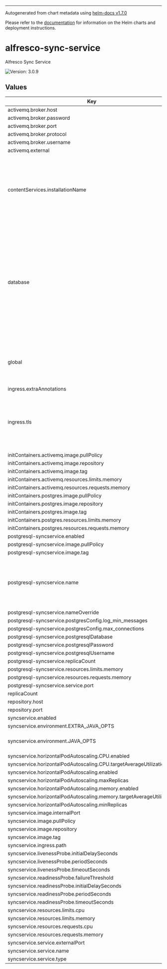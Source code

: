 
----------------------------------------------
Autogenerated from chart metadata using [helm-docs v1.7.0](https://github.com/norwoodj/helm-docs/releases/v1.7.0)

Please refer to the [documentation](https://github.com/Alfresco/acs-deployment/blob/master/docs/helm/README.md) for information on the Helm charts and deployment instructions.

# alfresco-sync-service

Alfresco Sync Service

![Version: 3.0.9](https://img.shields.io/badge/Version-3.0.9-informational?style=flat-square)

## Values

| Key | Type | Default                                                                                                                                                                                          | Description |
|-----|------|--------------------------------------------------------------------------------------------------------------------------------------------------------------------------------------------------|-------------|
| activemq.broker.host | string | `"activemq-broker"`                                                                                                                                                                              |  |
| activemq.broker.password | string | `nil`                                                                                                                                                                                            |  |
| activemq.broker.port | int | `61616`                                                                                                                                                                                          |  |
| activemq.broker.protocol | string | `"tcp"`                                                                                                                                                                                          |  |
| activemq.broker.username | string | `nil`                                                                                                                                                                                            |  |
| activemq.external | bool | `false`                                                                                                                                                                                          |  |
| contentServices.installationName | string | `nil`                                                                                                                                                                                            | Specify when installing as a standalone chart, not as a subchart of ACS. This variable will be used to construct the correct hostname for ACS and ActiveMQ |
| database | object | `{"external":false}`                                                                                                                                                                             | Defines properties required by sync service for connecting to the database Note! : If you set database.external to true you will have to setup the driver, user, password and JdbcUrl Also make sure that the container has the db driver in TODO - add container path |
| global | object | `{"alfrescoRegistryPullSecrets":"quay-registry-secret","strategy":{"rollingUpdate":{"maxSurge":1,"maxUnavailable":0}}}`                                                                          | Global definition of Docker registry pull secret which can be overridden from parent ACS Helm chart(s) |
| ingress.extraAnnotations | string | `nil`                                                                                                                                                                                            |  |
| ingress.tls | list | `[]`                                                                                                                                                                                             | useful when running Sync service without SSL termination done by a load balancer, e.g. when ran on Minikube for testing purposes |
| initContainers.activemq.image.pullPolicy | string | `"IfNotPresent"`                                                                                                                                                                                 |  |
| initContainers.activemq.image.repository | string | `"busybox"`                                                                                                                                                                                      |  |
| initContainers.activemq.image.tag | string | `"1.33.1"`                                                                                                                                                                                       |  |
| initContainers.activemq.resources.limits.memory | string | `"10Mi"`                                                                                                                                                                                         |  |
| initContainers.activemq.resources.requests.memory | string | `"5Mi"`                                                                                                                                                                                          |  |
| initContainers.postgres.image.pullPolicy | string | `"IfNotPresent"`                                                                                                                                                                                 |  |
| initContainers.postgres.image.repository | string | `"busybox"`                                                                                                                                                                                      |  |
| initContainers.postgres.image.tag | string | `"1.33.1"`                                                                                                                                                                                       |  |
| initContainers.postgres.resources.limits.memory | string | `"10Mi"`                                                                                                                                                                                         |  |
| initContainers.postgres.resources.requests.memory | string | `"5Mi"`                                                                                                                                                                                          |  |
| postgresql-syncservice.enabled | bool | `true`                                                                                                                                                                                           |  |
| postgresql-syncservice.image.pullPolicy | string | `"IfNotPresent"`                                                                                                                                                                                 |  |
| postgresql-syncservice.image.tag | string | `"11.7.0"`                                                                                                                                                                                       |  |
| postgresql-syncservice.name | string | `"postgresql-syncservice"`                                                                                                                                                                       | If true, install the postgresql chart alongside Alfresco Sync service. Note: Set this to false if you use an external database. |
| postgresql-syncservice.nameOverride | string | `"postgresql-syncservice"`                                                                                                                                                                       |  |
| postgresql-syncservice.postgresConfig.log_min_messages | string | `"LOG"`                                                                                                                                                                                          |  |
| postgresql-syncservice.postgresConfig.max_connections | int | `450`                                                                                                                                                                                            |  |
| postgresql-syncservice.postgresqlDatabase | string | `"syncservice-postgresql"`                                                                                                                                                                       |  |
| postgresql-syncservice.postgresqlPassword | string | `"admin"`                                                                                                                                                                                        |  |
| postgresql-syncservice.postgresqlUsername | string | `"alfresco"`                                                                                                                                                                                     |  |
| postgresql-syncservice.replicaCount | int | `1`                                                                                                                                                                                              |  |
| postgresql-syncservice.resources.limits.memory | string | `"1500Mi"`                                                                                                                                                                                       |  |
| postgresql-syncservice.resources.requests.memory | string | `"1500Mi"`                                                                                                                                                                                       |  |
| postgresql-syncservice.service.port | int | `5432`                                                                                                                                                                                           |  |
| replicaCount | int | `1`                                                                                                                                                                                              |  |
| repository.host | string | `"alfresco-cs-repository"`                                                                                                                                                                       |  |
| repository.port | int | `80`                                                                                                                                                                                             |  |
| syncservice.enabled | bool | `true`                                                                                                                                                                                           |  |
| syncservice.environment.EXTRA_JAVA_OPTS | string | `""`                                                                                                                                                                                             |  |
| syncservice.environment.JAVA_OPTS | string | `"-Dsync.metrics.reporter.graphite.enabled=false -Dsync.metrics.reporter.graphite.address=127.0.0.1 -Dsync.metrics.reporter.graphite.port=2003 -XX:MinRAMPercentage=50 -XX:MaxRAMPercentage=80"` |  |
| syncservice.horizontalPodAutoscaling.CPU.enabled | bool | `true`                                                                                                                                                                                           |  |
| syncservice.horizontalPodAutoscaling.CPU.targetAverageUtilization | int | `80`                                                                                                                                                                                             |  |
| syncservice.horizontalPodAutoscaling.enabled | bool | `true`                                                                                                                                                                                           |  |
| syncservice.horizontalPodAutoscaling.maxReplicas | int | `3`                                                                                                                                                                                              |  |
| syncservice.horizontalPodAutoscaling.memory.enabled | bool | `true`                                                                                                                                                                                           |  |
| syncservice.horizontalPodAutoscaling.memory.targetAverageUtilization | int | `60`                                                                                                                                                                                             |  |
| syncservice.horizontalPodAutoscaling.minReplicas | int | `1`                                                                                                                                                                                              |  |
| syncservice.image.internalPort | int | `9090`                                                                                                                                                                                           |  |
| syncservice.image.pullPolicy | string | `"IfNotPresent"`                                                                                                                                                                                 |  |
| syncservice.image.repository | string | `"quay.io/alfresco/service-sync"`                                                                                                                                                                |  |
| syncservice.image.tag | string | `"3.6.0-A2"`                                                                                                                                                                                     |  |
| syncservice.ingress.path | string | `"/syncservice"`                                                                                                                                                                                 |  |
| syncservice.livenessProbe.initialDelaySeconds | int | `150`                                                                                                                                                                                            |  |
| syncservice.livenessProbe.periodSeconds | int | `30`                                                                                                                                                                                             |  |
| syncservice.livenessProbe.timeoutSeconds | int | `10`                                                                                                                                                                                             |  |
| syncservice.readinessProbe.failureThreshold | int | `12`                                                                                                                                                                                             |  |
| syncservice.readinessProbe.initialDelaySeconds | int | `20`                                                                                                                                                                                             |  |
| syncservice.readinessProbe.periodSeconds | int | `10`                                                                                                                                                                                             |  |
| syncservice.readinessProbe.timeoutSeconds | int | `10`                                                                                                                                                                                             |  |
| syncservice.resources.limits.cpu | string | `"2"`                                                                                                                                                                                            |  |
| syncservice.resources.limits.memory | string | `"2000Mi"`                                                                                                                                                                                       |  |
| syncservice.resources.requests.cpu | string | `"2"`                                                                                                                                                                                            |  |
| syncservice.resources.requests.memory | string | `"2000Mi"`                                                                                                                                                                                       |  |
| syncservice.service.externalPort | int | `80`                                                                                                                                                                                             |  |
| syncservice.service.name | string | `"syncservice"`                                                                                                                                                                                  |  |
| syncservice.service.type | string | `"NodePort"`                                                                                                                                                                                     |  |

